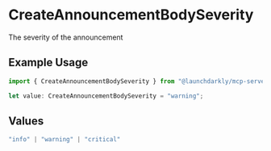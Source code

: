 # CreateAnnouncementBodySeverity

The severity of the announcement

## Example Usage

```typescript
import { CreateAnnouncementBodySeverity } from "@launchdarkly/mcp-server/models/components";

let value: CreateAnnouncementBodySeverity = "warning";
```

## Values

```typescript
"info" | "warning" | "critical"
```